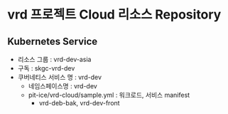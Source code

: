 # vrd 프로젝트 Cloud 리소스 Repository

## Kubernetes Service

- 리소스 그룹 : vrd-dev-asia
- 구독 : skgc-vrd-dev
- 쿠버네티스 서비스 명 : vrd-dev
  - 네임스페이스명 : vrd-dev
  - pit-ice/vrd-cloud/sample.yml : 워크로드, 서비스 manifest
    - vrd-deb-bak, vrd-dev-front
